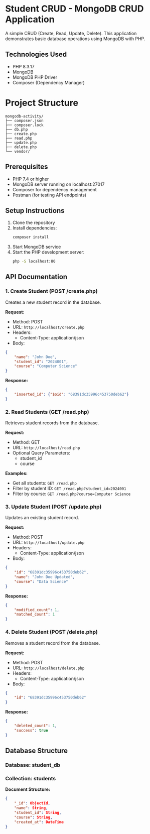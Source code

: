 # Student CRUD - MongoDB CRUD Application

A simple CRUD (Create, Read, Update, Delete). This application demonstrates basic database operations using MongoDB with PHP.

## Technologies Used
- PHP 8.3.17
- MongoDB
- MongoDB PHP Driver
- Composer (Dependency Manager)

# Project Structure

```plaintext
mongodb-activity/
├── composer.json
├── composer.lock
├── db.php
├── create.php
├── read.php
├── update.php
├── delete.php
└── vendor/
```
## Prerequisites
- PHP 7.4 or higher
- MongoDB server running on localhost:27017
- Composer for dependency management
- Postman (for testing API endpoints)

## Setup Instructions
1. Clone the repository
2. Install dependencies:
   ```bash
   composer install
   ```
3. Start MongoDB service
4. Start the PHP development server:
   ```bash
   php -S localhost:80
   ```

## API Documentation

### 1. Create Student (POST /create.php)
Creates a new student record in the database.

**Request:**
- Method: POST
- URL: `http://localhost/create.php`
- Headers: 
  - Content-Type: application/json
- Body:
```json
{
    "name": "John Doe",
    "student_id": "2024001",
    "course": "Computer Science"
}
```

**Response:**
```json
{
    "inserted_id": {"$oid": "68391dc35996c453750deb62"}
}
```

### 2. Read Students (GET /read.php)
Retrieves student records from the database.

**Request:**
- Method: GET
- URL: `http://localhost/read.php`
- Optional Query Parameters:
  - student_id
  - course

**Examples:**
- Get all students: `GET /read.php`
- Filter by student ID: `GET /read.php?student_id=2024001`
- Filter by course: `GET /read.php?course=Computer Science`

### 3. Update Student (POST /update.php)
Updates an existing student record.

**Request:**
- Method: POST
- URL: `http://localhost/update.php`
- Headers:
  - Content-Type: application/json
- Body:
```json
{
    "id": "68391dc35996c453750deb62",
    "name": "John Doe Updated",
    "course": "Data Science"
}
```

**Response:**
```json
{
    "modified_count": 1,
    "matched_count": 1
}
```

### 4. Delete Student (POST /delete.php)
Removes a student record from the database.

**Request:**
- Method: POST
- URL: `http://localhost/delete.php`
- Headers:
  - Content-Type: application/json
- Body:
```json
{
    "id": "68391dc35996c453750deb62"
}
```

**Response:**
```json
{
    "deleted_count": 1,
    "success": true
}
```

## Database Structure

### Database: student_db
### Collection: students

**Document Structure:**
```json
{
    "_id": ObjectId,
    "name": String,
    "student_id": String,
    "course": String,
    "created_at": DateTime
}
```
